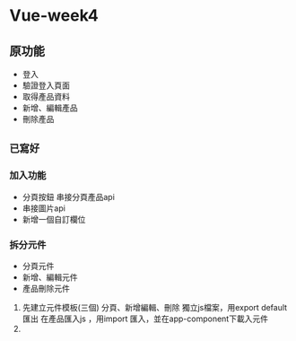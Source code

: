# Vue-week4


## 原功能 
- 登入
- 驗證登入頁面
- 取得產品資料
- 新增、編輯產品
- 刪除產品

 ```已寫好 ```
 ----------------------------------

### 加入功能
- 分頁按鈕
  串接分頁產品api 
- 串接圖片api 
- 新增一個自訂欄位

### 拆分元件
- 分頁元件  
- 新增、編輯元件
- 產品刪除元件

1. 先建立元件模板(三個) 分頁、新增編輯、刪除
   獨立js檔案，用export default匯出
   在產品匯入js ，用import 匯入，並在app-component下載入元件
2.